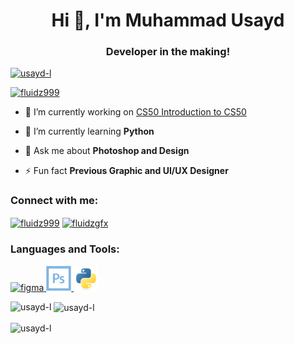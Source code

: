 <h1 align="center">Hi 👋, I'm Muhammad Usayd</h1>
<h3 align="center">Developer in the making!</h3>

<p align="left"> <a href="https://github.com/ryo-ma/github-profile-trophy"><img src="https://github-profile-trophy.vercel.app/?username=usayd-l" alt="usayd-l" /></a> </p>

<p align="left"> <a href="https://twitter.com/fluidz999" target="blank"><img src="https://img.shields.io/twitter/follow/fluidz999?logo=twitter&style=for-the-badge" alt="fluidz999" /></a> </p>

- 🔭 I’m currently working on [CS50 Introduction to CS50](https://github.com/stars/usayd-l/lists/cs50-course)

- 🌱 I’m currently learning **Python**

- 💬 Ask me about **Photoshop and Design**

- ⚡ Fun fact **Previous Graphic and UI/UX Designer**

<h3 align="left">Connect with me:</h3>
<p align="left">
<a href="https://twitter.com/fluidz999" target="blank"><img align="center" src="https://raw.githubusercontent.com/rahuldkjain/github-profile-readme-generator/master/src/images/icons/Social/twitter.svg" alt="fluidz999" height="30" width="40" /></a>
<a href="https://www.behance.net/fluidzgfx" target="blank"><img align="center" src="https://raw.githubusercontent.com/rahuldkjain/github-profile-readme-generator/master/src/images/icons/Social/behance.svg" alt="fluidzgfx" height="30" width="40" /></a>
</p>

<h3 align="left">Languages and Tools:</h3>
<p align="left"> <a href="https://www.figma.com/" target="_blank" rel="noreferrer"> <img src="https://www.vectorlogo.zone/logos/figma/figma-icon.svg" alt="figma" width="40" height="40"/> </a> <a href="https://www.photoshop.com/en" target="_blank" rel="noreferrer"> <img src="https://raw.githubusercontent.com/devicons/devicon/master/icons/photoshop/photoshop-line.svg" alt="photoshop" width="40" height="40"/> </a> <a href="https://www.python.org" target="_blank" rel="noreferrer"> <img src="https://raw.githubusercontent.com/devicons/devicon/master/icons/python/python-original.svg" alt="python" width="40" height="40"/> </a> </p>

<p><img align="left" src="https://github-readme-stats.vercel.app/api/top-langs?username=usayd-l&show_icons=true&locale=en&layout=compact" alt="usayd-l" /></p>

<p>&nbsp;<img align="center" src="https://github-readme-stats.vercel.app/api?username=usayd-l&show_icons=true&locale=en" alt="usayd-l" /></p>

<p><img align="center" src="https://github-readme-streak-stats.herokuapp.com/?user=usayd-l&" alt="usayd-l" /></p>
